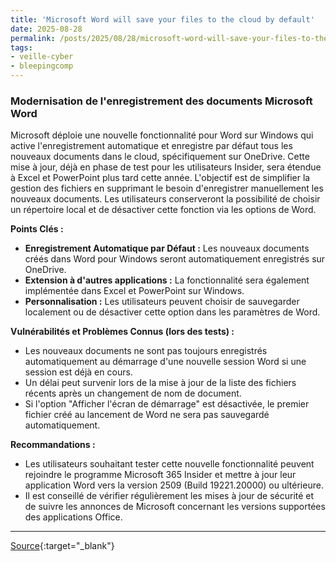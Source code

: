 ```yaml
---
title: 'Microsoft Word will save your files to the cloud by default'
date: 2025-08-28
permalink: /posts/2025/08/28/microsoft-word-will-save-your-files-to-the-cloud-by-default/
tags:
- veille-cyber
- bleepingcomp
---
```

### Modernisation de l'enregistrement des documents Microsoft Word

Microsoft déploie une nouvelle fonctionnalité pour Word sur Windows qui active l'enregistrement automatique et enregistre par défaut tous les nouveaux documents dans le cloud, spécifiquement sur OneDrive. Cette mise à jour, déjà en phase de test pour les utilisateurs Insider, sera étendue à Excel et PowerPoint plus tard cette année. L'objectif est de simplifier la gestion des fichiers en supprimant le besoin d'enregistrer manuellement les nouveaux documents. Les utilisateurs conserveront la possibilité de choisir un répertoire local et de désactiver cette fonction via les options de Word.

**Points Clés :**

*   **Enregistrement Automatique par Défaut :** Les nouveaux documents créés dans Word pour Windows seront automatiquement enregistrés sur OneDrive.
*   **Extension à d'autres applications :** La fonctionnalité sera également implémentée dans Excel et PowerPoint sur Windows.
*   **Personnalisation :** Les utilisateurs peuvent choisir de sauvegarder localement ou de désactiver cette option dans les paramètres de Word.

**Vulnérabilités et Problèmes Connus (lors des tests) :**

*   Les nouveaux documents ne sont pas toujours enregistrés automatiquement au démarrage d'une nouvelle session Word si une session est déjà en cours.
*   Un délai peut survenir lors de la mise à jour de la liste des fichiers récents après un changement de nom de document.
*   Si l'option "Afficher l'écran de démarrage" est désactivée, le premier fichier créé au lancement de Word ne sera pas sauvegardé automatiquement.

**Recommandations :**

*   Les utilisateurs souhaitant tester cette nouvelle fonctionnalité peuvent rejoindre le programme Microsoft 365 Insider et mettre à jour leur application Word vers la version 2509 (Build 19221.20000) ou ultérieure.
*   Il est conseillé de vérifier régulièrement les mises à jour de sécurité et de suivre les annonces de Microsoft concernant les versions supportées des applications Office.

---
[Source](https://www.bleepingcomputer.com/news/microsoft/microsoft-word-will-save-your-files-to-the-cloud-by-default/){:target="_blank"}
